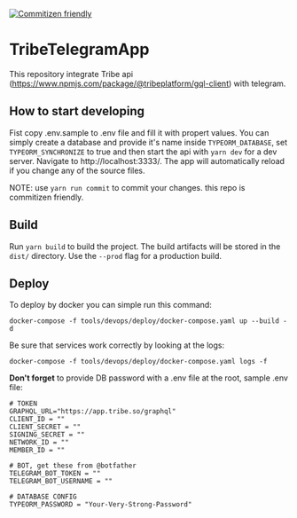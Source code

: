 [![Commitizen friendly](https://img.shields.io/badge/commitizen-friendly-brightgreen.svg)](http://commitizen.github.io/cz-cli/)

# TribeTelegramApp

This repository integrate Tribe api (https://www.npmjs.com/package/@tribeplatform/gql-client) with telegram.

## How to start developing

Fist copy .env.sample to .env file and fill it with propert values. You can simply create a database and provide it's name inside `TYPEORM_DATABASE`, set `TYPEORM_SYNCHRONIZE` to true and then start the api with `yarn dev` for a dev server. Navigate to http://localhost:3333/. The app will automatically reload if you change any of the source files.

NOTE: use `yarn run commit` to commit your changes. this repo is commitizen friendly.

## Build

Run `yarn build` to build the project. The build artifacts will be stored in the `dist/` directory. Use the `--prod` flag for a production build.

## Deploy

To deploy by docker you can simple run this command:

```
docker-compose -f tools/devops/deploy/docker-compose.yaml up --build -d
```

Be sure that services work correctly by looking at the logs:

```
docker-compose -f tools/devops/deploy/docker-compose.yaml logs -f
```

**Don't forget** to provide DB password with a .env file at the root, sample .env file:

```
# TOKEN
GRAPHQL_URL="https://app.tribe.so/graphql"
CLIENT_ID = ""
CLIENT_SECRET = ""
SIGNING_SECRET = ""
NETWORK_ID = ""
MEMBER_ID = ""

# BOT, get these from @botfather
TELEGRAM_BOT_TOKEN = ""
TELEGRAM_BOT_USERNAME = ""

# DATABASE CONFIG
TYPEORM_PASSWORD = "Your-Very-Strong-Password"
```
